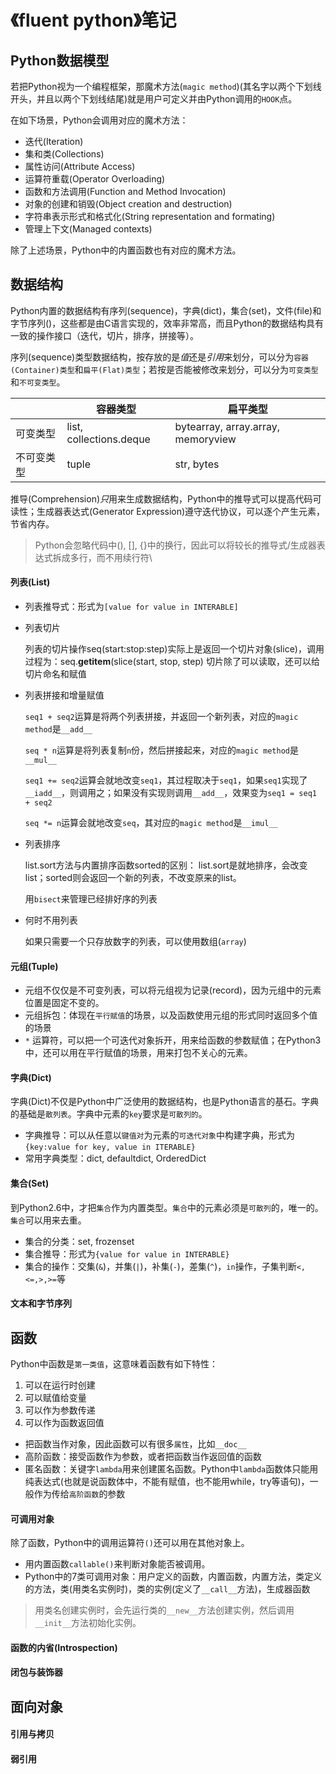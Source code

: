 # 《fluent python》笔记

## Python数据模型
若把Python视为一个编程框架，那魔术方法(`magic method`)(其名字以两个下划线开头，并且以两个下划线结尾)就是用户可定义并由Python调用的`HOOK`点。

在如下场景，Python会调用对应的魔术方法：
+ 迭代(Iteration)
+ 集和类(Collections)
+ 属性访问(Attribute Access)
+ 运算符重载(Operator Overloading)
+ 函数和方法调用(Function and Method Invocation)
+ 对象的创建和销毁(Object creation and destruction)
+ 字符串表示形式和格式化(String representation and formating)
+ 管理上下文(Managed contexts)

除了上述场景，Python中的内置函数也有对应的魔术方法。

## 数据结构

Python内置的数据结构有序列(sequence)，字典(dict)，集合(set)，文件(file)和字节序列()，这些都是由C语言实现的，效率非常高，而且Python的数据结构具有一致的操作接口（迭代，切片，排序，拼接等）。

序列(sequence)类型数据结构，按存放的是*值*还是*引用*来划分，可以分为`容器(Container)类型`和`扁平(Flat)类型`；若按是否能被修改来划分，可以分为`可变类型`和`不可变类型`。

|             | 容器类型                | 扁平类型                            |
|-------------|-------------------------|-------------------------------------|
| 可变类型    | list, collections.deque | bytearray, array.array, memoryview  |
| 不可变类型  | tuple                   | str, bytes                          |


推导(Comprehension)*只*用来生成数据结构，Python中的推导式可以提高代码可读性；生成器表达式(Generator Expression)遵守迭代协议，可以逐个产生元素，节省内存。

> Python会忽略代码中(), [], {}中的换行，因此可以将较长的推导式/生成器表达式拆成多行，而不用续行符\

#### 列表(List)

* 列表推导式：形式为`[value for value in INTERABLE]`

* 列表切片

  列表的切片操作seq(start:stop:step)实际上是返回一个切片对象(slice)，调用过程为：seq.__getitem__(slice(start, stop, step)
  切片除了可以读取，还可以给切片命名和赋值

* 列表拼接和增量赋值

  `seq1 + seq2`运算是将两个列表拼接，并返回一个新列表，对应的`magic method`是`__add__`

  `seq * n`运算是将列表复制`n`份，然后拼接起来，对应的`magic method`是`__mul__`

  `seq1 += seq2`运算会就地改变`seq1`，其过程取决于`seq1`，如果`seq1`实现了`__iadd__`，则调用之；如果没有实现则调用`__add__`，效果变为`seq1 = seq1 + seq2`

  `seq *= n`运算会就地改变`seq`，其对应的`magic method`是`__imul__`

* 列表排序

  list.sort方法与内置排序函数sorted的区别： list.sort是就地排序，会改变list；sorted则会返回一个新的列表，不改变原来的list。

  用`bisect`来管理已经排好序的列表

* 何时不用列表
  
  如果只需要一个只存放数字的列表，可以使用数组(`array`)


#### 元组(Tuple)

* 元组不仅仅是不可变列表，可以将元组视为记录(record)，因为元组中的元素位置是固定不变的。
* 元组拆包：体现在`平行赋值`的场景，以及函数使用元组的形式同时返回多个值的场景
* `*` 运算符，可以把一个可迭代对象拆开，用来给函数的参数赋值；在Python3中，还可以用在平行赋值的场景，用来打包不关心的元素。

#### 字典(Dict)

字典(Dict)不仅是Python中广泛使用的数据结构，也是Python语言的基石。字典的基础是`散列表`。字典中元素的`key`要求是`可散列的`。

* 字典推导：可以从任意以`键值对`为元素的`可迭代对象`中构建字典，形式为`{key:value for key, value in ITERABLE}`
* 常用字典类型：dict, defaultdict, OrderedDict

#### 集合(Set)

到Python2.6中，才把`集合`作为内置类型。`集合`中的元素必须是`可散列`的，唯一的。`集合`可以用来去重。

* 集合的分类：set, frozenset
* 集合推导：形式为`{value for value in INTERABLE}`
* 集合的操作：交集(`&`)，并集(`|`)，补集(`-`)，差集(`^`)，`in`操作，子集判断`<,<=,>,>=`等

#### 文本和字节序列

## 函数

Python中函数是`第一类值`，这意味着函数有如下特性：

1. 可以在运行时创建
2. 可以赋值给变量
3. 可以作为参数传递
4. 可以作为函数返回值

* 把函数当作对象，因此函数可以有很多`属性`，比如`__doc__`
* 高阶函数：接受函数作为参数，或者把函数当作返回值的函数
* 匿名函数：关键字`lambda`用来创建匿名函数。Python中`lambda`函数体只能用纯表达式(也就是说函数体中，不能有赋值，也不能用while，try等语句)，一般作为传给`高阶函数`的参数

#### 可调用对象
  除了函数，Python中的调用运算符`()`还可以用在其他对象上。

* 用内置函数`callable()`来判断对象能否被调用。
* Python中的7类可调用对象：用户定义的函数，内置函数，内置方法，类定义的方法，类(用类名实例时)，类的实例(定义了`__call__`方法)，生成器函数

> 用类名创建实例时，会先运行类的`__new__`方法创建实例，然后调用`__init__`方法初始化实例。

#### 函数的内省(Introspection)


#### 闭包与装饰器


## 面向对象

#### 引用与拷贝

#### 弱引用

